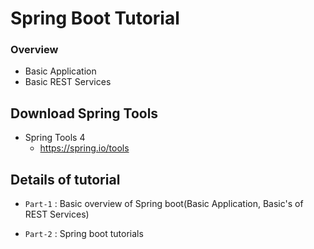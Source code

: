 # Spring Boot Tutorial

###  Overview

- Basic Application
- Basic REST Services


## Download Spring Tools 

* Spring Tools 4
  - https://spring.io/tools
  

## Details of tutorial

*  `Part-1`  : Basic overview of Spring boot(Basic Application, Basic's of REST Services)

*  `Part-2`  : Spring boot tutorials
